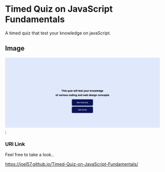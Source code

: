 # Timed Quiz on JavaScript Fundamentals

A timed quiz that test your knowledge on javaScript.


## Image

<img src="./assets/images/Quiz_screen_shoot.png">;


### URl Link

Feel free to take a look..

 https://joel57.github.io/Timed-Quiz-on-JavaScript-Fundamentals/ 